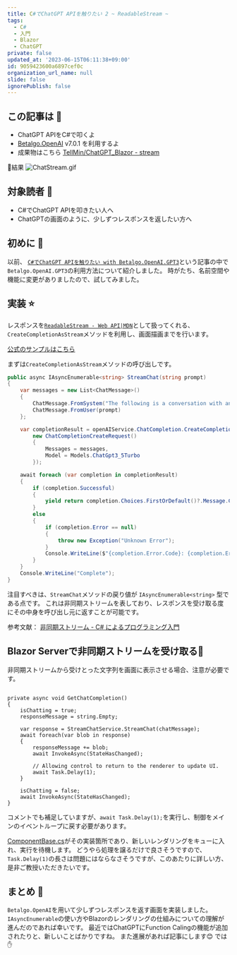 ```yaml
---
title: C#でChatGPT APIを触りたい 2 ~ ReadableStream ~
tags:
  - C#
  - 入門
  - Blazor
  - ChatGPT
private: false
updated_at: '2023-06-15T06:11:38+09:00'
id: 9059423600a6897cef0c
organization_url_name: null
slide: false
ignorePublish: false
---
```

## この記事は :apple: 

- ChatGPT APIをC#で叩くよ
- [Betalgo.OpenAI](https://github.com/betalgo/openai) v7.0.1 を利用するよ
- 成果物はこちら [TellMin/ChatGPT_Blazor - stream](https://github.com/TellMin/ChatGPT_Blazor/tree/stream)

:small_red_triangle_down:結果
![ChatStream.gif](https://qiita-image-store.s3.ap-northeast-1.amazonaws.com/0/2566826/06f96d5b-3595-b44c-5dae-ba89911c6156.gif)

## 対象読者 :whale:

- C#でChatGPT APIを叩きたい人へ
- ChatGPTの画面のように、少しずつレスポンスを返したい方へ

## 初めに :seedling:

以前、 [`C#でChatGPT APIを触りたい with Betalgo.OpenAI.GPT3`](https://qiita.com/TellMin/items/7baaba35111fddeffe0c)という記事の中で`Betalgo.OpenAI.GPT3`の利用方法について紹介しました。
時がたち、名前空間や機能に変更がありましたので、試してみました。

## 実装 :star:

レスポンスを[`ReadableStream - Web API|MDN`](https://developer.mozilla.org/ja/docs/Web/API/ReadableStream)として扱ってくれる、`CreateCompletionAsStream`メソッドを利用し、画面描画までを行います。

[公式のサンプルはこちら](https://github.com/betalgo/openai/wiki/Chat-GPT)

まずは`CreateCompletionAsStream`メソッドの呼び出しです。

```csharp:StreamChatService.cs
public async IAsyncEnumerable<string> StreamChat(string prompt)
{
    var messages = new List<ChatMessage>()
    {
        ChatMessage.FromSystem("The following is a conversation with an AI assistant. The assistant is helpful, creative, clever, and very friendly."),
        ChatMessage.FromUser(prompt)
    };

    var completionResult = openAIService.ChatCompletion.CreateCompletionAsStream(
        new ChatCompletionCreateRequest()
        {
            Messages = messages,
            Model = Models.ChatGpt3_5Turbo
        });

    await foreach (var completion in completionResult)
    {
        if (completion.Successful)
        {
            yield return completion.Choices.FirstOrDefault()?.Message.Content ?? string.Empty;
        }
        else
        {
            if (completion.Error == null)
            {
                throw new Exception("Unknown Error");
            }
            Console.WriteLine($"{completion.Error.Code}: {completion.Error.Message}");
        }
    }
    Console.WriteLine("Complete");
}
```

注目すべきは、`StreamChat`メソッドの戻り値が `IAsyncEnumerable<string>` 型である点です。
これは非同期ストリームを表しており、レスポンスを受け取る度にその中身を呼び出し元に返すことが可能です。

参考文献： [非同期ストリーム - C# によるプログラミング入門](https://ufcpp.net/study/csharp/async/asyncstream/)

## Blazor Serverで非同期ストリームを受け取る:love_letter:

非同期ストリームから受けとった文字列を画面に表示させる場合、注意が必要です。

```csharp:StreamChat.razor

private async void GetChatCompletion()
{
    isChatting = true;
    responseMessage = string.Empty;
    
    var response = StreamChatService.StreamChat(chatMessage);
    await foreach(var blob in response)
    {
        responseMessage += blob;
        await InvokeAsync(StateHasChanged);
        
        // Allowing control to return to the renderer to update UI.
        await Task.Delay(1);
    }

    isChatting = false;
    await InvokeAsync(StateHasChanged);
}
```

コメントでも補足していますが、`await Task.Delay(1);`を実行し、制御をメインのイベントループに戻す必要があります。

[ComponentBase.cs](https://github.com/dotnet/aspnetcore/blob/5cfdaf9e0c1242ad8894feaa027653b0e085ebdd/src/Components/Components/src/ComponentBase.cs)がその実装箇所であり、新しいレンダリングをキューに入れ、実行を待機します。
どうやら処理を譲るだけで良さそうですので、`Task.Delay(1)`の長さは問題にはならなさそうですが、このあたりに詳しい方、是非ご教授いただきたいです。

## まとめ :feet:

`Betalgo.OpenAI`を用いて少しずつレスポンスを返す画面を実装しました。
`IAsyncEnumerable`の使い方やBlazorのレンダリングの仕組みについての理解が進んだのであれば幸いです。
最近ではChatGPTにFunction Calingの機能が追加されたりと、新しいことばかりですね。
また進展があれば記事にします:blush:
では:raised_hand:
